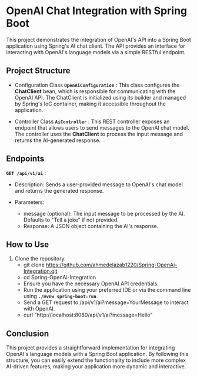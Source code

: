 # OpenAI Chat Integration with Spring Boot

This project demonstrates the integration of OpenAI's API into a Spring Boot application using Spring's AI chat client. The API provides an interface for interacting with OpenAI's language models via a simple RESTful endpoint.

## Project Structure

- Configuration Class
  **`OpenAiConfiguration`** : This class configures the **ChatClient** bean, which is responsible for communicating with the OpenAI API. The ChatClient is initialized using its builder and managed by Spring's IoC container, making it accessible throughout the application.

- Controller Class
  **`AiController`** : This REST controller exposes an endpoint that allows users to send messages to the OpenAI chat model. The controller uses the **ChatClient** to process the input message and returns the AI-generated response.

## Endpoints

**`GET /api/v1/ai`** :

- Description: Sends a user-provided message to OpenAI's chat model and returns the generated response.

- Parameters:
  - message (optional): The input message to be processed by the AI. Defaults to "Tell a joke" if not provided.
  - Response: A JSON object containing the AI's response.

## How to Use

1. Clone the repository.
   - git clone https://github.com/ahmedelazab1220/Spring-OpenAi-Integration.git
   - cd Spring-OpenAi-Integration
   - Ensure you have the necessary OpenAI API credentials.
   - Run the application using your preferred IDE or via the command line using **`./mvnw spring-boot:run`**.
   - Send a GET request to /api/v1/ai?message=YourMessage to interact with OpenAI.
   - curl "http://localhost:8080/api/v1/ai?message=Hello"

## Conclusion

This project provides a straightforward implementation for integrating OpenAI's language models with a Spring Boot application. By following this structure, you can easily extend the functionality to include more complex AI-driven features, making your application more dynamic and interactive.
